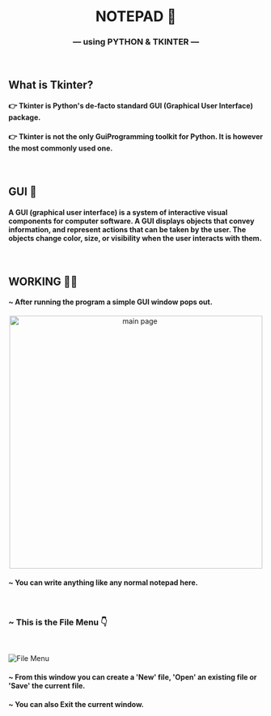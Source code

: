 <h1 align="center">NOTEPAD 📓</h1>

<h3 align="center"> &mdash; using PYTHON & TKINTER &mdash;</h3>

&nbsp;
## What is Tkinter?

#### 👉 Tkinter is Python's de-facto standard GUI (Graphical User Interface) package.
#### 👉 Tkinter is not the only GuiProgramming toolkit for Python. It is however the most commonly used one.

&nbsp;
## GUI 🧩

#### A GUI (graphical user interface) is a system of interactive visual components for computer software. A GUI displays objects that convey information, and represent actions that can be taken by the user. The objects change color, size, or visibility when the user interacts with them.

&nbsp;
## WORKING 👷‍♂️

#### ~ After running the program a simple GUI window pops out.

<p align="center">
<img src="https://github.com/pratyushjain122/notepad-python/blob/master/Extra/Main.png" alt="main page" width=500px >
</p>

#### ~ You can write anything like any normal notepad here.

&nbsp;
### ~ This is the File Menu 👇
<br>
<p>
<img src="https://github.com/pratyushjain122/notepad-python/blob/master/Extra/File%20Menu.png" alt="File Menu">
</p>

#### ~ From this window you can create a 'New' file, 'Open' an existing file or 'Save' the current file.
#### ~ You can also Exit the current window.


